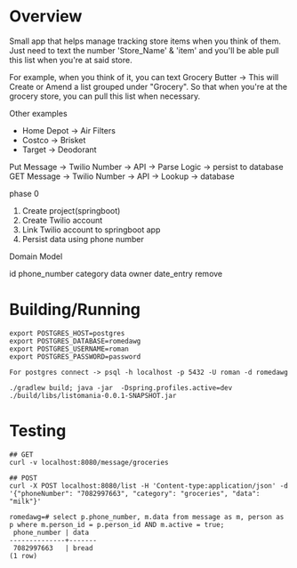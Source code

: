# Overview

Small app that helps manage tracking store items when you think of them. Just need to text the number 'Store_Name' & 'item' 
and you'll be able pull this list when you're at said store.

For example, when you think of it, you can text Grocery Butter -> This will Create or Amend a list grouped under "Grocery".
So that when you're at the grocery store, you can pull this list when necessary.

Other examples
 - Home Depot -> Air Filters
 - Costco -> Brisket
 - Target -> Deodorant


Put Message -> Twilio Number -> API -> Parse Logic -> persist to database
GET Message -> Twilio Number -> API -> Lookup -> database

phase 0
1. Create project(springboot)
2. Create Twilio account
3. Link Twilio account to springboot app
4. Persist data using phone number


Domain Model

id
phone_number
category
data
owner
date_entry
remove



# Building/Running

```
export POSTGRES_HOST=postgres
export POSTGRES_DATABASE=romedawg
export POSTGRES_USERNAME=roman
export POSTGRES_PASSWORD=password

For postgres connect -> psql -h localhost -p 5432 -U roman -d romedawg

./gradlew build; java -jar  -Dspring.profiles.active=dev ./build/libs/listomania-0.0.1-SNAPSHOT.jar

```

# Testing
```
## GET
curl -v localhost:8080/message/groceries

## POST
curl -X POST localhost:8080/list -H 'Content-type:application/json' -d '{"phoneNumber": "7082997663", "category": "groceries", "data": "milk"}'

romedawg=# select p.phone_number, m.data from message as m, person as p where m.person_id = p.person_id AND m.active = true;
 phone_number | data
--------------+-------
 7082997663   | bread
(1 row)
```
